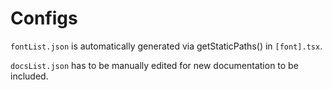 # Configs

`fontList.json` is automatically generated via getStaticPaths() in `[font].tsx`.

`docsList.json` has to be manually edited for new documentation to be included.
